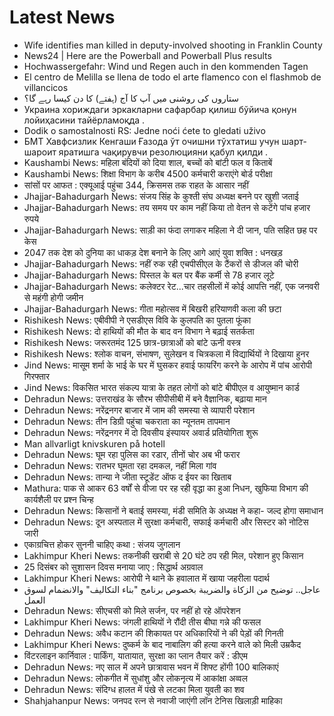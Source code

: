 # Latest News
-  Wife identifies man killed in deputy-involved shooting in Franklin County
-  News24 | Here are the Powerball and Powerball Plus results
-  Hochwassergefahr: Wind und Regen auch in den kommenden Tagen
-  El centro de Melilla se llena de todo el arte flamenco con el flashmob de villancicos
-  ستاروں کی روشنی میں آپ کا آج (ہفتے) کا دن کیسا رہے گا؟
-  Украина хориждаги эркакларни сафарбар қилиш бўйича қонун лойиҳасини тайёрламоқда .
-  Dodik o samostalnosti RS: Jedne noći ćete to gledati uživo
-  БМТ Хавфсизлик Кенгаши Ғазода ўт очишни тўхтатиш учун шарт-шароит яратишга чақирувчи резолюцияни қабул қилди .
-  Kaushambi News: महिला बंदियों को दिया शाल, बच्चों को बांटी फल व किताबें
-  Kaushambi News: शिक्षा विभाग के करीब 4500 कर्मचारी कराएंगे बोर्ड परीक्षा
-  सांसों पर आफत : एक्यूआई पहुंचा 344, क्रिसमस तक राहत के आसार नहीं
-  Jhajjar-Bahadurgarh News: संजय सिंह के कुश्ती संघ अध्यक्ष बनने पर खुशी जताई
-  Jhajjar-Bahadurgarh News: तय समय पर काम नहीं किया तो वेतन से कटेंगे पांच हजार रुपये
-  Jhajjar-Bahadurgarh News: साड़ी का फंदा लगाकर महिला ने दी जान, पति सहित छह पर केस
-  2047 तक देश को दुनिया का धाकड़ देश बनाने के लिए आगे आएं युवा शक्ति : धनखड़
-  Jhajjar-Bahadurgarh News: नहीं रुक रही एचपीसीएल के टैंकरों से डीजल की चोरी
-  Jhajjar-Bahadurgarh News: पिस्तल के बल पर बैंक कर्मी से 78 हजार लूटे
-  Jhajjar-Bahadurgarh News: कलेक्टर रेट...चार तहसीलों में कोई आपत्ति नहीं, एक जनवरी से महंगी होगी जमीन
-  Jhajjar-Bahadurgarh News: गीता महोत्सव में बिखरी हरियाणवी कला की छटा
-  Rishikesh News: एबीवीपी ने एसडीएस विवि के कुलपति का पुतला फूंका
-  Rishikesh News: दो हाथियों की मौत के बाद वन विभाग ने बढ़ाई सतर्कता
-  Rishikesh News: जरूरतमंद 125 छात्र-छात्राओं को बांटे ऊनी वस्त्र
-  Rishikesh News: श्लोक वाचन, संभाषण, सुलेखन व चित्रकला में विद्यार्थियों ने दिखाया हुनर
-  Jind News: मासूम शर्मा के भाई के घर में घुसकर हवाई फायरिंग करने के आरोप में पांच आरोपी गिरफ्तार
-  Jind News: विकसित भारत संकल्प यात्रा के तहत लोगों को बांटे बीपीएल व आयुष्मान कार्ड
-  Dehradun News: उत्तराखंड के सौरभ सीपीसीबी में बने वैज्ञानिक, बढ़ाया मान
-  Dehradun News: नरेंद्रनगर बाजार में जाम की समस्या से व्यापारी परेशान
-  Dehradun News: तीन डिग्री पहुंचा चकराता का न्यूनतम तापमान
-  Dehradun News: नरेंद्रनगर में दो दिवसीय इंस्पायर अवार्ड प्रतियोगिता शुरू
-  Man allvarligt knivskuren på hotell
-  Dehradun News: घूम रहा पुलिस का रडार, तीनों चोर अब भी फरार
-  Dehradun News: रातभर घूमता रहा दमकल, नहीं मिला गांव
-  Dehradun News: तान्या ने जीता स्टूडेंट ऑफ द ईयर का खिताब
-  Mathura: पाक से आकर 63 वर्षों से वीजा पर रह रही वृद्धा का हुआ निधन, खुफिया विभाग की कार्यशैली पर प्रश्न चिन्ह
-  Dehradun News: किसानों ने बताई समस्या, मंडी समिति के अध्यक्ष ने कहा- जल्द होगा समाधान
-  Dehradun News: दून अस्पताल में सुरक्षा कर्मचारी, सफाई कर्मचारी और सिस्टर को नोटिस जारी
-  एकाग्रचित्त होकर सुननी चाहिए कथा : संजय जुगलान
-  Lakhimpur Kheri News: तकनीकी खराबी से 20 घंटे ठप रही मिल, परेशान हुए किसान
-  25 दिसंबर को सुशासन दिवस मनाया जाए : सिद्धार्थ अग्रवाल
-  Lakhimpur Kheri News: आरोपी ने थाने के हवालात में खाया जहरीला पदार्थ
-  عاجل.. توضيح من الزكاة والضريبة بخصوص برنامج "بناء التكاليف" والانضمام لسوق العمل
-  Dehradun News: सीएचसी को मिले सर्जन, पर नहीं हो रहे ऑपरेशन
-  Lakhimpur Kheri News: जंगली हाथियों ने रौंदी तीस बीघा गन्ने की फसल
-  Dehradun News: अवैध कटान की शिकायत पर अधिकारियों ने की पेड़ों की गिनती
-  Lakhimpur Kheri News: दुष्कर्म के बाद नाबालिग की हत्या करने वाले को मिली उम्रकैद
-  विंटरलाइन कार्निवाल : पार्किंग, यातायात, सुरक्षा का प्लान तैयार करें : डीएम
-  Dehradun News: नए साल में अपने छात्रावास भवन में शिफ्ट होंगी 100 बालिकाएं
-  Dehradun News: लोकगीत में सुधांशु और लोकनृत्य में आकांक्षा अव्वल
-  Dehradun News: संदिग्ध हालत में पंखे से लटका मिला युवती का शव
-  Shahjahanpur News: जनपद रत्न से नवाजी जाएंगी लॉन टेनिस खिलाड़ी माहिका
